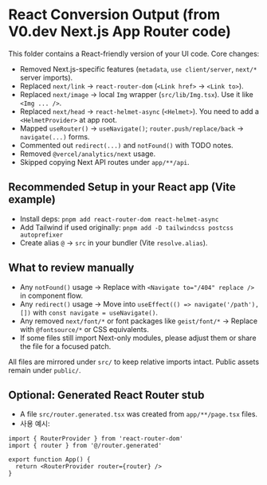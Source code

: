 # React Conversion Output (from V0.dev Next.js App Router code)

This folder contains a React-friendly version of your UI code. Core changes:
- Removed Next.js-specific features (`metadata`, `use client/server`, `next/*` server imports).
- Replaced `next/link` → `react-router-dom` (`<Link href>` → `<Link to>`).
- Replaced `next/image` → local `Img` wrapper (`src/lib/Img.tsx`). Use it like `<Img ... />`.
- Replaced `next/head` → `react-helmet-async` (`<Helmet>`). You need to add a `<HelmetProvider>` at app root.
- Mapped `useRouter()` → `useNavigate()`; `router.push/replace/back` → `navigate(...)` forms.
- Commented out `redirect(...)` and `notFound()` with TODO notes.
- Removed `@vercel/analytics/next` usage.
- Skipped copying Next API routes under `app/**/api`.

## Recommended Setup in your React app (Vite example)
- Install deps: `pnpm add react-router-dom react-helmet-async`
- Add Tailwind if used originally: `pnpm add -D tailwindcss postcss autoprefixer`
- Create alias `@` → `src` in your bundler (Vite `resolve.alias`).

## What to review manually
- Any `notFound()` usage → Replace with `<Navigate to="/404" replace />` in component flow.
- Any `redirect()` usage → Move into `useEffect(() => navigate('/path'), [])` with `const navigate = useNavigate()`.
- Any removed `next/font/*` or font packages like `geist/font/*` → Replace with `@fontsource/*` or CSS equivalents.
- If some files still import Next-only modules, please adjust them or share the file for a focused patch.

All files are mirrored under `src/` to keep relative imports intact. Public assets remain under `public/`.


## Optional: Generated React Router stub
- A file `src/router.generated.tsx` was created from `app/**/page.tsx` files.
- 사용 예시:
```tsx
import { RouterProvider } from 'react-router-dom'
import { router } from '@/router.generated'

export function App() {
  return <RouterProvider router={router} />
}
```
